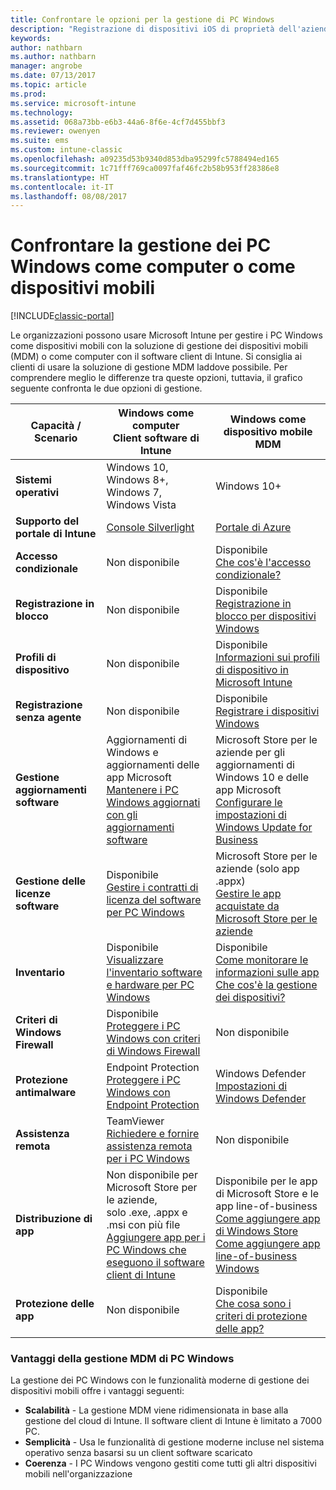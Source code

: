 ```yaml
---
title: Confrontare le opzioni per la gestione di PC Windows
description: "Registrazione di dispositivi iOS di proprietà dell'azienda usando il programma di registrazione dispositivi di Apple o Apple Configurator"
keywords: 
author: nathbarn
ms.author: nathbarn
manager: angrobe
ms.date: 07/13/2017
ms.topic: article
ms.prod: 
ms.service: microsoft-intune
ms.technology: 
ms.assetid: 068a73bb-e6b3-44a6-8f6e-4cf7d455bbf3
ms.reviewer: owenyen
ms.suite: ems
ms.custom: intune-classic
ms.openlocfilehash: a09235d53b9340d853dba95299fc5788494ed165
ms.sourcegitcommit: 1c71fff769ca0097faf46fc2b58b953ff28386e8
ms.translationtype: HT
ms.contentlocale: it-IT
ms.lasthandoff: 08/08/2017
---
```

# <a name="compare-managing-windows-pcs-as-computers-or-mobile-devices"></a>Confrontare la gestione dei PC Windows come computer o come dispositivi mobili

[!INCLUDE[classic-portal](../includes/classic-portal.md)]

Le organizzazioni possono usare Microsoft Intune per gestire i PC Windows come dispositivi mobili con la soluzione di gestione dei dispositivi mobili (MDM) o come computer con il software client di Intune.  Si consiglia ai clienti di usare la soluzione di gestione MDM laddove possibile. Per comprendere meglio le differenze tra queste opzioni, tuttavia, il grafico seguente confronta le due opzioni di gestione.

|**Capacità / Scenario** |**Windows come computer**<br>Client software di Intune | **Windows come dispositivo mobile**<br>MDM |
|--------------|-------------------------------|-------------------------------|
|**Sistemi operativi** |Windows 10, Windows 8+, Windows 7, Windows Vista | Windows 10+ |
|**Supporto del portale di Intune** |[Console Silverlight](https://manage.microsoft.com)|[Portale di Azure](https://portal.azure.com) |
|**Accesso condizionale**|Non disponibile|Disponibile <br>[Che cos'è l'accesso condizionale?](https://docs.microsoft.com/intune-azure/conditional-access/what-is-conditional-access)|
|**Registrazione in blocco**|Non disponibile|Disponibile <br>[Registrazione in blocco per dispositivi Windows](https://docs.microsoft.com/intune-azure/enroll-devices/bulk-enroll-windows)|
|**Profili di dispositivo**|Non disponibile|Disponibile <br>[Informazioni sui profili di dispositivo in Microsoft Intune](https://docs.microsoft.com/intune-azure/configure-devices/what-are-device-profiles)|
|**Registrazione senza agente**|Non disponibile |Disponibile<br>[Registrare i dispositivi Windows](https://docs.microsoft.com/intune-azure/enroll-devices/enroll-windows-devices)|
|**Gestione aggiornamenti software**| Aggiornamenti di Windows e aggiornamenti delle app Microsoft<br>[Mantenere i PC Windows aggiornati con gli aggiornamenti software](https://docs.microsoft.com/intune/deploy-use/keep-windows-pcs-up-to-date-with-software-updates-in-microsoft-intune)|Microsoft Store per le aziende per gli aggiornamenti di Windows 10 e delle app Microsoft<br> [Configurare le impostazioni di Windows Update for Business](https://docs.microsoft.com/intune-azure/configure-devices/how-to-configure-windows-update-for-business) |
|**Gestione delle licenze software**|Disponibile <br>[Gestire i contratti di licenza del software per PC Windows](https://docs.microsoft.com/intune/deploy-use/manage-license-agreements-for-windows-pc-software-in-microsoft-intune)|Microsoft Store per le aziende (solo app .appx)<br>[Gestire le app acquistate da Microsoft Store per le aziende](https://docs.microsoft.com/intune-azure/manage-apps/wsfb-apps)|
|**Inventario**|Disponibile <br>[Visualizzare l'inventario software e hardware per PC Windows](https://docs.microsoft.com/intune/deploy-use/view-hardware-and-software-inventory-for-windows-pcs-in-microsoft-intune)|Disponibile <br>[Come monitorare le informazioni sulle app](https://docs.microsoft.com/intune/apps-monitor)<br>[Che cos'è la gestione dei dispositivi?](https://docs.microsoft.com/intune/device-management)|
|**Criteri di Windows Firewall**|Disponibile <br>[Proteggere i PC Windows con criteri di Windows Firewall](https://docs.microsoft.com/intune/deploy-use/help-protect-windows-pcs-using-windows-firewall-policies-in-microsoft-intune) |Non disponibile|
|**Protezione antimalware**|Endpoint Protection<br>[Proteggere i PC Windows con Endpoint Protection](https://docs.microsoft.com/intune/deploy-use/help-secure-windows-pcs-with-endpoint-protection-for-microsoft-intune)|Windows Defender<br>[Impostazioni di Windows Defender](https://docs.microsoft.com/intune-azure/configure-devices/custom-for-windows-10#windows-defender-settings)|
|**Assistenza remota** |TeamViewer<br>[Richiedere e fornire assistenza remota per i PC Windows](https://docs.microsoft.com/intune/deploy-use/request-and-provide-remote-assistance-for-windows-pcs-in-microsoft-intune)|Non disponibile |
|**Distribuzione di app** | Non disponibile per Microsoft Store per le aziende,<br>solo .exe, .appx e .msi con più file<br>[Aggiungere app per i PC Windows che eseguono il software client di Intune](https://docs.microsoft.com/intune/deploy-use/add-apps-for-windows-pcs-in-microsoft-intune)|Disponibile per le app di Microsoft Store e le app line-of-business<br>[Come aggiungere app di Windows Store](https://docs.microsoft.com/intune/store-apps-windows)<br>[Come aggiungere app line-of-business Windows](https://docs.microsoft.com/intune/lob-apps-windows)|
|**Protezione delle app**|Non disponibile|Disponibile <br>[Che cosa sono i criteri di protezione delle app?](https://docs.microsoft.com/intune-azure/manage-apps/what-is-app-protection-policy)|


### <a name="advantages-of-mdm-windows-pc-management"></a>Vantaggi della gestione MDM di PC Windows
La gestione dei PC Windows con le funzionalità moderne di gestione dei dispositivi mobili offre i vantaggi seguenti:
- **Scalabilità** - La gestione MDM viene ridimensionata in base alla gestione del cloud di Intune. Il software client di Intune è limitato a 7000 PC.
- **Semplicità** - Usa le funzionalità di gestione moderne incluse nel sistema operativo senza basarsi su un client software scaricato
- **Coerenza** - I PC Windows vengono gestiti come tutti gli altri dispositivi mobili nell'organizzazione
<!-- - **Cloud optimization** - -->
